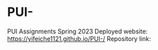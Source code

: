 # PUI-
PUI Assignments Spring 2023 
Deployed website: https://yifeiche1121.github.io/PUI-/
Repository link: 
